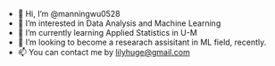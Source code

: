 - 👋 Hi, I’m @manningwu0528
- 👀 I’m interested in Data Analysis and Machine Learning
- 🌱 I’m currently learning Applied Statistics in U-M
- 💞️ I’m looking to become a researach assisitant in ML field, recently.
- 📫 You can contact me by lilyhuge@gmail.com

<!---
manningwu0528/manningwu0528 is a ✨ special ✨ repository because its `README.md` (this file) appears on your GitHub profile.
You can click the Preview link to take a look at your changes.
--->
